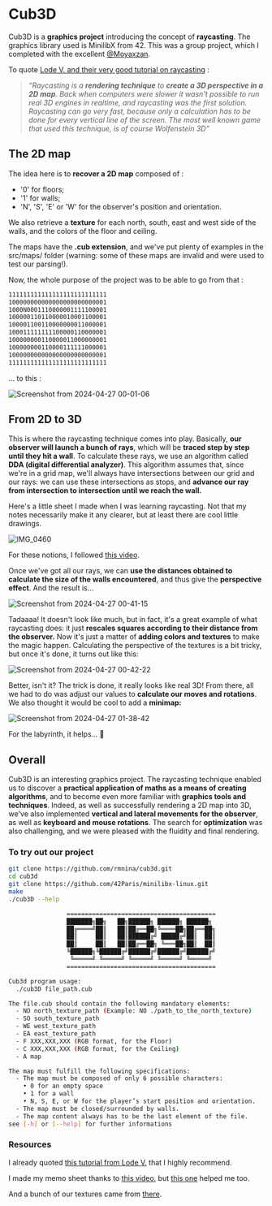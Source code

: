 # Cub3D

Cub3D is a **graphics project** introducing the concept of **raycasting**. The graphics library used is MinilibX from 42. This was a group project, which I completed with the excellent [@Moyaxzan](https://github.com/Moyaxzan).

To quote [Lode V. and their very good tutorial on raycasting](https://lodev.org/cgtutor/raycasting.html) :

> *“Raycasting is a **rendering technique** to **create a 3D perspective in a 2D map**. Back when computers were slower it wasn't possible to run real 3D engines in realtime, and raycasting was the first solution. Raycasting can go very fast, because only a calculation has to be done for every vertical line of the screen. The most well known game that used this technique, is of course Wolfenstein 3D”*
> 

## The 2D map

The idea here is to **recover a 2D map** composed of :

- '0' for floors;
- '1' for walls;
- 'N', 'S', 'E' or 'W' for the observer's position and orientation.

We also retrieve a **texture** for each north, south, east and west side of the walls, and the colors of the floor and ceiling.

The maps have the **.cub extension**, and we've put plenty of examples in the src/maps/ folder (warning: some of these maps are invalid and were used to test our parsing!).

Now, the whole purpose of the project was to be able to go from that :

```bash
111111111111111111111111111
100000000000000000000000001
1000N0001110000001111100001
100000110110000010001100001
100001100110000000011000001
100011111111100000110000001
100000000110000011000000001
100000000110000111111000001
100000000000000000000000001
111111111111111111111111111
```

... to this :

![Screenshot from 2024-04-27 00-01-06](https://github.com/rmnina/cub3d/assets/118455014/84396ecb-ff01-46af-9e6c-17e7808223de)


## From 2D to 3D

This is where the raycasting technique comes into play. Basically, **our observer will launch a bunch of rays**, which will be **traced step by step until they hit a wall**. To calculate these rays, we use an algorithm called **DDA (digital differential analyzer)**. This algorithm assumes that, since we're in a grid map, we'll always have intersections between our grid and our rays: we can use these intersections as stops, and **advance our ray from intersection to intersection until we reach the wall.**

Here's a little sheet I made when I was learning raycasting. Not that my notes necessarily make it any clearer, but at least there are cool little drawings.

![IMG_0460](https://github.com/rmnina/cub3d/assets/118455014/c43b0474-66f6-4eef-a7dc-6ae3e29141e5)


For these notions, I followed [this video](https://youtu.be/NbSee-XM7WA?si=ME5OvpRHsrJnycY8).

Once we've got all our rays, we can **use the distances obtained to calculate the size of the walls encountered**, and thus give the **perspective effect**. And the result is…

![Screenshot from 2024-04-27 00-41-15](https://github.com/rmnina/cub3d/assets/118455014/8ab2e500-c13e-4af3-81ea-72fc6d431b93)


Tadaaaa! It doesn't look like much, but in fact, it's a great example of what raycasting does: it just **rescales squares according to their distance from the observer.** Now it's just a matter of **adding colors and textures** to make the magic happen. Calculating the perspective of the textures is a bit tricky, but once it's done, it turns out like this:

![Screenshot from 2024-04-27 00-42-22](https://github.com/rmnina/cub3d/assets/118455014/73cc1a73-4ed1-402a-9d00-51a5c6973cee)


Better, isn't it? The trick is done, it really looks like real 3D! From there, all we had to do was adjust our values to **calculate our moves and rotations**. We also thought it would be cool to add a **minimap:**

![Screenshot from 2024-04-27 01-38-42](https://github.com/rmnina/cub3d/assets/118455014/c3de8b99-8d9c-4cba-8981-ac456917079a)

For the labyrinth, it helps... 🙂

## Overall

Cub3D is an interesting graphics project. The raycasting technique enabled us to discover a **practical application of maths as a means of creating algorithms**, and to become even more familiar with **graphics tools and techniques**. Indeed, as well as successfully rendering a 2D map into 3D, we've also implemented **vertical and lateral movements for the observer**, as well as **keyboard and mouse rotations**. The search for **optimization** was also challenging, and we were pleased with the fluidity and final rendering.

### To try out our project

```bash
git clone https://github.com/rmnina/cub3d.git
cd cub3d
git clone https://github.com/42Paris/minilibx-linux.git
make
./cub3D --help
```

```bash
                =========================================
                ███████╗██╗   ██╗██████╗ ██████╗ ██████╗  
                ██╔════╝██║   ██║██╔══██╗╚════██╗██╔══██╗
                ██║     ██║   ██║██████╔╝ █████╔╝██║  ██║
                ██║     ██║   ██║██╔══██╗ ╚═══██╗██║  ██║
                ╚██████╗╚██████╔╝██████╔╝██████╔╝██████╔╝
                 ╚═════╝ ╚═════╝ ╚═════╝ ╚═════╝ ╚═════╝ 
                =========================================

Cub3d program usage:
  ./cub3D file_path.cub

The file.cub should contain the following mandatory elements:
  - NO north_texture_path (Example: NO ./path_to_the_north_texture)
  - SO south_texture_path
  - WE west_texture_path
  - EA east_texture_path
  - F XXX,XXX,XXX (RGB format, for the Floor)
  - C XXX,XXX,XXX (RGB format, for the Ceiling)
  - A map

The map must fulfill the following specifications:
  - The map must be composed of only 6 possible characters: 
    • 0 for an empty space
    • 1 for a wall
    • N, S, E, or W for the player’s start position and orientation.
  - The map must be closed/surrounded by walls.
  - The map content always has to be the last element of the file.
see [-h] or [--help] for further informations
```

### Resources

I already quoted [this tutorial from Lode V.](https://lodev.org/cgtutor/raycasting.html) that I highly recommend.

I made my memo sheet thanks to [this video](https://youtu.be/NbSee-XM7WA?si=1wRkBGU-X9wbycq8), but [this one](https://youtu.be/gYRrGTC7GtA?si=7mt_Pb7H9faGO9tD) helped me too.

And a bunch of our textures came from [there](https://opengameart.org/textures/all).
